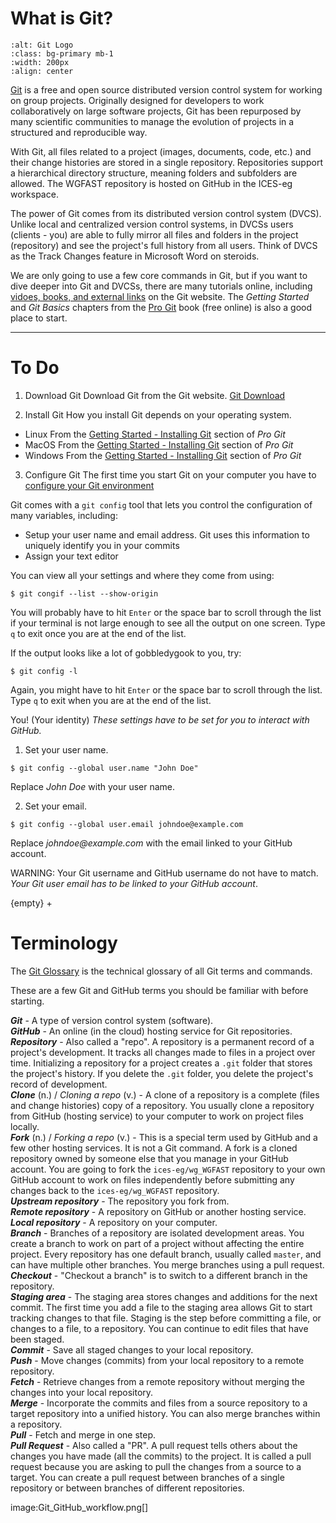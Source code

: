 # What is Git?

```{image} ./images/Git-Icon-1788C.png
:alt: Git Logo
:class: bg-primary mb-1
:width: 200px
:align: center
```

[Git](https://git-scm.com/) is a free and open source distributed version control system for working on group projects. Originally designed for developers to work collaboratively on large software projects, Git has been repurposed by many scientific communities to manage the evolution of projects in a structured and reproducible way.

With Git, all files related to a project (images, documents, code, etc.) and their change histories are stored in a single repository. Repositories support a hierarchical directory structure, meaning folders and subfolders are allowed. The WGFAST repository is hosted on GitHub in the ICES-eg workspace.

The power of Git comes from its distributed version control system (DVCS). Unlike local and centralized version control systems, in DVCSs users (clients - you) are able to fully mirror all files and folders in the project (repository) and see the project's full history from all users. Think of DVCS as the Track Changes feature in Microsoft Word on steroids.

We are only going to use a few core commands in Git, but if you want to dive deeper into Git and DVCSs, there are many tutorials online, including [vidoes, books, and external links](https://git-scm.com/doc) on the Git website. The _Getting Started_ and _Git Basics_ chapters from the [Pro Git](https://git-scm.com/book/en/v2) book (free online) is also a good place to start.

---
# To Do
1. Download Git
Download Git from the Git website. [Git Download](https://git-scm.com/downloads)

2. Install Git
How you install Git depends on your operating system.

- Linux
From the [Getting Started - Installing Git](https://git-scm.com/book/en/v2/Getting-Started-Installing-Git) section of _Pro Git_
- MacOS
From the [Getting Started - Installing Git](https://git-scm.com/book/en/v2/Getting-Started-Installing-Git) section of _Pro Git_
- Windows
From the [Getting Started - Installing Git](https://git-scm.com/book/en/v2/Getting-Started-Installing-Git) section of _Pro Git_

3. Configure Git
The first time you start Git on your computer you have to [configure your Git environment](https://git-scm.com/book/en/v2/Getting-Started-First-Time-Git-Setup)

Git comes with a `git config` tool that lets you control the configuration of many variables, including:

- Setup your user name and email address. Git uses this information to uniquely identify you in your commits
- Assign your text editor

You can view all your settings and where they come from using:
```
$ git congif --list --show-origin
```

You will probably have to hit `Enter` or the space bar to scroll through the list if your terminal is not large enough to see all the output on one screen. Type `q` to exit once you are at the end of the list.

If the output looks like a lot of gobbledygook to you, try:
```
$ git config -l
```

Again, you might have to hit `Enter` or the space bar to scroll through the list. Type `q` to exit when you are at the end of the list.


You! (Your identity)
*These settings have to be set for you to interact with GitHub.*

1. Set your user name.

```
$ git config --global user.name "John Doe"
```
Replace _John Doe_ with your user name.  

2. Set your email.
```
$ git config --global user.email johndoe@example.com
```
Replace _johndoe@example.com_ with the email linked to your GitHub account.

WARNING: Your Git username and GitHub username do not have to match. *Your Git user email has to be linked to your GitHub account*.

{empty} +

# Terminology
The [Git Glossary](https://git-scm.com/docs/gitglossary) is the technical glossary of all Git terms and commands.

These are a few Git and GitHub terms you should be familiar with before starting.

***Git*** - A type of version control system (software).  
***GitHub*** - An online (in the cloud) hosting service for Git repositories.  
***Repository*** - Also called a "repo".  A repository is a permanent record of a project's development. It tracks all changes made to files in a project over time. Initializing a repository for a project creates a `.git` folder that stores the project's history. If you delete the `.git` folder, you delete the project's record of development.  
***Clone*** (n.) / *_Cloning a repo_* (v.) - A clone of a repository is a complete (files and change histories) copy of a repository. You usually clone a repository from GitHub (hosting service) to your computer to work on project files locally.  
***Fork*** (n.) / *_Forking a repo_* (v.) - This is a special term used by GitHub and a few other hosting services. It is not a Git command. A fork is a cloned repository owned by someone else that you manage in your GitHub account. You are going to fork the `ices-eg/wg_WGFAST` repository to your own GitHub account to work on files independently before submitting any changes back to the `ices-eg/wg_WGFAST` repository.  
***Upstream repository*** - The repository you fork from.  
***Remote repository*** - A repository on GitHub or another hosting service.  
***Local repository*** - A repository on your computer.  
***Branch*** - Branches of a repository are isolated development areas. You create a branch to work on part of a project without affecting the entire project. Every repository has one default branch, usually called `master`, and can have multiple other branches. You merge branches using a pull request.  
***Checkout*** - "Checkout a branch" is to switch to a different branch in the repository.  
***Staging area*** - The staging area stores changes and additions for the next commit. The first time you add a file to the staging area allows Git to start tracking changes to that file. Staging is the step before committing a file, or changes to a file, to a repository. You can continue to edit files that have been staged.  
***Commit*** - Save all staged changes to your local repository.  
***Push*** - Move changes (commits) from your local repository to a remote repository.  
***Fetch*** - Retrieve changes from a remote repository without merging the changes into your local repository.  
***Merge*** - Incorporate the commits and files from a source repository to a target repository into a unified history. You can also merge branches within a repository.  
***Pull*** - Fetch and merge in one step.  
***Pull Request*** - Also called a "PR". A pull request tells others about the changes you have made (all the commits) to the project. It is called a pull request because you are asking to pull the changes from a source to a target. You can create a pull request between branches of a single repository or between branches of different repositories.  


image:Git_GitHub_workflow.png[]
